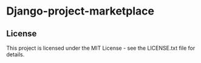 # Django-project-marketplace
## License
This project is licensed under the MIT License - see the LICENSE.txt file for details.

